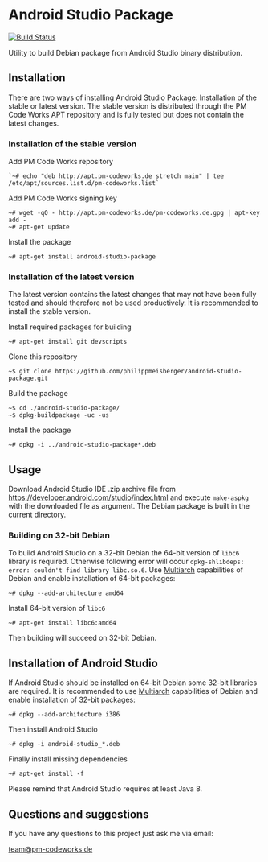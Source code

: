 Android Studio Package
======================

[![Build Status](https://travis-ci.org/philippmeisberger/android-studio-package.svg?branch=master)](https://travis-ci.org/philippmeisberger/android-studio-package)

Utility to build Debian package from Android Studio binary distribution.

Installation
------------

There are two ways of installing Android Studio Package: Installation of the stable or latest version. The stable version is distributed through the PM Code Works APT repository and is fully tested but does not contain the latest changes.

### Installation of the stable version

Add PM Code Works repository

    `~# echo "deb http://apt.pm-codeworks.de stretch main" | tee /etc/apt/sources.list.d/pm-codeworks.list`

Add PM Code Works signing key

    ~# wget -qO - http://apt.pm-codeworks.de/pm-codeworks.de.gpg | apt-key add -
    ~# apt-get update

Install the package

    ~# apt-get install android-studio-package

### Installation of the latest version

The latest version contains the latest changes that may not have been fully tested and should therefore not be used productively. It is recommended to install the stable version.

Install required packages for building

    ~# apt-get install git devscripts

Clone this repository

    ~$ git clone https://github.com/philippmeisberger/android-studio-package.git

Build the package

    ~$ cd ./android-studio-package/
    ~$ dpkg-buildpackage -uc -us

Install the package

    ~# dpkg -i ../android-studio-package*.deb

Usage
-----

Download Android Studio IDE .zip archive file from <https://developer.android.com/studio/index.html> and execute `make-aspkg` with the downloaded file as argument. The Debian package is built in the current directory.

### Building on 32-bit Debian

To build Android Studio on a 32-bit Debian the 64-bit version of `libc6` library is required. Otherwise following error will occur `dpkg-shlibdeps: error: couldn't find library libc.so.6`. Use [Multiarch](https://wiki.debian.org/Multiarch/HOWTO) capabilities of Debian and enable installation of 64-bit packages:

    ~# dpkg --add-architecture amd64

Install 64-bit version of `libc6`

    ~# apt-get install libc6:amd64

Then building will succeed on 32-bit Debian.

Installation of Android Studio
------------------------------

If Android Studio should be installed on 64-bit Debian some 32-bit libraries are required. It is recommended to use [Multiarch](https://wiki.debian.org/Multiarch/HOWTO) capabilities of Debian and enable installation of 32-bit packages:

    ~# dpkg --add-architecture i386

Then install Android Studio

    ~# dpkg -i android-studio_*.deb

Finally install missing dependencies

    ~# apt-get install -f

Please remind that Android Studio requires at least Java 8.

Questions and suggestions
-------------------------

If you have any questions to this project just ask me via email:

<team@pm-codeworks.de>
